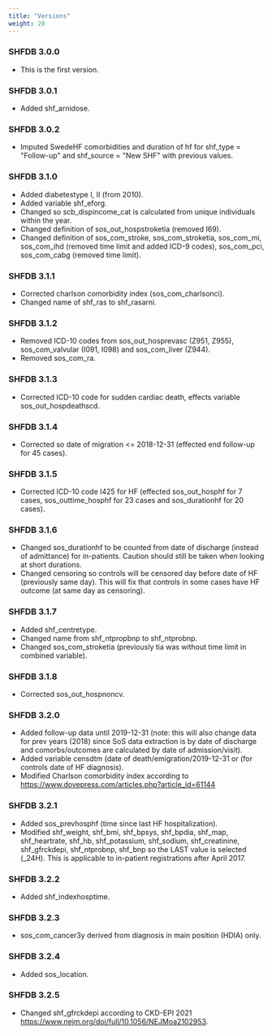 ```yaml
---
title: "Versions"
weight: 20
---
```


### SHFDB 3.0.0

- This is the first version.

### SHFDB 3.0.1

- Added shf_arnidose.

### SHFDB 3.0.2

- Imputed SwedeHF comorbidities and duration of hf for shf_type = "Follow-up" and shf_source = "New SHF" with previous values.

### SHFDB 3.1.0

- Added diabetestype I, II (from 2010).
- Added variable shf_eforg.
- Changed so scb_dispincome_cat is calculated from unique individuals within the year.
- Changed definition of sos_out_hospstroketia (removed I69).
- Changed definition of sos_com_stroke, sos_com_stroketia, sos_com_mi, sos_com_ihd (removed time limit and added ICD-9 codes), sos_com_pci, sos_com_cabg (removed time limit).

### SHFDB 3.1.1

- Corrected charlson comorbidity index (sos_com_charlsonci).
- Changed name of shf_ras to shf_rasarni.

### SHFDB 3.1.2

- Removed ICD-10 codes from sos_out_hosprevasc (Z951, Z955), sos_com_valvular (I091, I098) and sos_com_liver (Z944).
- Removed sos_com_ra.

### SHFDB 3.1.3

- Corrected ICD-10 code for sudden cardiac death, effects variable sos_out_hospdeathscd. 

### SHFDB 3.1.4

- Corrected so date of migration <= 2018-12-31 (effected end follow-up for 45 cases).

### SHFDB 3.1.5

- Corrected ICD-10 code I425 for HF (effected sos_out_hosphf for 7 cases, sos_outtime_hosphf for 23 cases and sos_durationhf for 20 cases).

### SHFDB 3.1.6

- Changed sos_durationhf to be counted from date of discharge (instead of admittance) for in-patients. Caution should still be taken when looking at short durations. 
- Changed censoring so controls will be censored day before date of HF (previously same day). This will fix that controls in some cases have HF outcome (at same day as censoring). 

### SHFDB 3.1.7

- Added shf_centretype.
- Changed name from shf_ntpropbnp to shf_ntprobnp.
- Changed sos_com_stroketia (previously tia was without time limit in combined variable).

### SHFDB 3.1.8

- Corrected sos_out_hospnoncv. 

### SHFDB 3.2.0

- Added follow-up data until 2019-12-31 (note: this will also change data for prev years (2018) since SoS data extraction is by date of discharge and comorbs/outcomes are calculated by date of admission/visit).
- Added variable censdtm (date of death/emigration/2019-12-31 or (for controls date of HF diagnosis).
- Modified Charlson comorbidity index according to https://www.dovepress.com/articles.php?article_id=61144

### SHFDB 3.2.1

- Added sos_prevhosphf (time since last HF hospitalization).
- Modified shf_weight, shf_bmi, shf_bpsys, shf_bpdia, shf_map, shf_heartrate, 
shf_hb, shf_potassium, shf_sodium, shf_creatinine, shf_gfrckdepi, shf_ntprobnp, 
shf_bnp so the LAST value is selected (_24H). This is applicable to in-patient registrations after April 2017. 

### SHFDB 3.2.2

- Added shf_indexhosptime.

### SHFDB 3.2.3

- sos_com_cancer3y derived from diagnosis in main position (HDIA) only.

### SHFDB 3.2.4

- Added sos_location.

### SHFDB 3.2.5

- Changed shf_gfrckdepi according to CKD-EPI 2021 https://www.nejm.org/doi/full/10.1056/NEJMoa2102953.